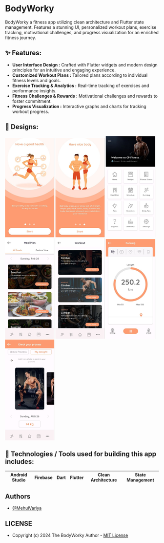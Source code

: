 # BodyWorky
BodyWorky a fitness app utilizing clean architecture and Flutter state management. Features a stunning UI, personalized workout plans, exercise tracking, motivational challenges, and progress visualization for an enriched fitness journey.

## ✨ Features:

- __User Interface Design :__ Crafted with Flutter widgets and modern design principles for an intuitive and engaging experience.<br>
- __Customized Workout Plans :__ Tailored plans according to individual fitness levels and goals.<br>
- __Exercise Tracking & Analytics :__ Real-time tracking of exercises and performance insights.<br>
- __Fitness Challenges & Rewards :__ Motivational challenges and rewards to foster commitment.<br>
- __Progress Visualization :__ Interactive graphs and charts for tracking workout progress.<br>

## 🤩 Designs:
<div style = ""> 
<img src="https://github.com/MehulVariya/BodyWorky/blob/main/images/1.jpg" width="32%"/>
<img src="https://github.com/MehulVariya/BodyWorky/blob/main/images/2.jpg" width="32%"/>
<img src="https://github.com/MehulVariya/BodyWorky/blob/main/images/3.jpg" width="32%"/>
<img src="https://github.com/MehulVariya/BodyWorky/blob/main/images/4.jpg" width="32%"/>
<img src="https://github.com/MehulVariya/BodyWorky/blob/main/images/5.jpg" width="32%"/>
<img src="https://github.com/MehulVariya/BodyWorky/blob/main/images/6.jpg" width="32%"/>
<img src="https://github.com/MehulVariya/BodyWorky/blob/main/images/7.jpg" width="32%"/>
</div>


## 📱 Technologies / Tools used for building this app includes:
| Android Studio | Firebase | Dart | Flutter | Clean Architecture | State Management
| --- | --- | --- | --- | --- | --- |

## Authors

- [@MehulVariya](https://github.com/MehulVariya)

## LICENSE
  
  - Copyright (c) 2024 The BodyWorky Author - [MIT License]
 
 [Fontawesome]: https://play.google.com/store/apps/details?id=com.ninesquaretech.valentineday
 [MIT License]: https://github.com/MehulVariya/Happy-Valentine-Day-Wishes/blob/main/LICENSE.txt

